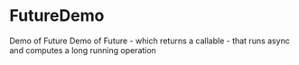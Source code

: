 # FutureDemo
Demo of Future
Demo of Future - which returns a callable - that runs async and computes a long running operation
